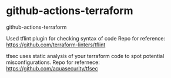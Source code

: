 # github-actions-terraform
github-actions-terraform

Used tflint plugin for checking syntax of code
Repo for reference: https://github.com/terraform-linters/tflint

tfsec uses static analysis of your terraform code to spot potential misconfigurations.
Repo for refernece: https://github.com/aquasecurity/tfsec